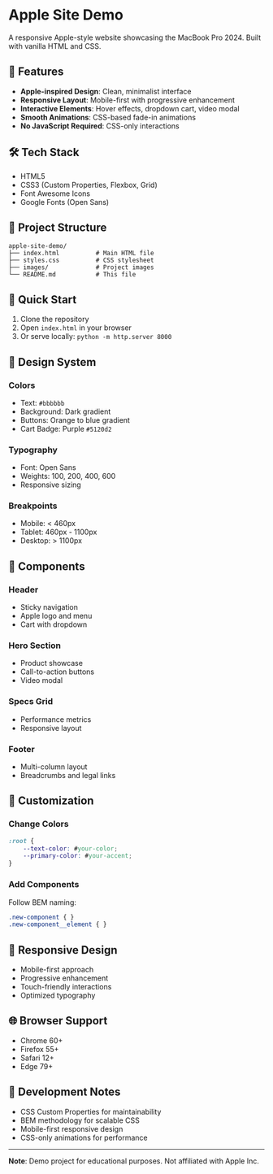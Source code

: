 # Apple Site Demo

A responsive Apple-style website showcasing the MacBook Pro 2024. Built with vanilla HTML and CSS.

## 🚀 Features

- **Apple-inspired Design**: Clean, minimalist interface
- **Responsive Layout**: Mobile-first with progressive enhancement
- **Interactive Elements**: Hover effects, dropdown cart, video modal
- **Smooth Animations**: CSS-based fade-in animations
- **No JavaScript Required**: CSS-only interactions

## 🛠️ Tech Stack

- HTML5
- CSS3 (Custom Properties, Flexbox, Grid)
- Font Awesome Icons
- Google Fonts (Open Sans)

## 📁 Project Structure

```
apple-site-demo/
├── index.html          # Main HTML file
├── styles.css          # CSS stylesheet
├── images/             # Project images
└── README.md           # This file
```

## 🚀 Quick Start

1. Clone the repository
2. Open `index.html` in your browser
3. Or serve locally: `python -m http.server 8000`

## 🎨 Design System

### Colors
- Text: `#bbbbbb`
- Background: Dark gradient
- Buttons: Orange to blue gradient
- Cart Badge: Purple `#5120d2`

### Typography
- Font: Open Sans
- Weights: 100, 200, 400, 600
- Responsive sizing

### Breakpoints
- Mobile: < 460px
- Tablet: 460px - 1100px
- Desktop: > 1100px

## 🎯 Components

### Header
- Sticky navigation
- Apple logo and menu
- Cart with dropdown

### Hero Section
- Product showcase
- Call-to-action buttons
- Video modal

### Specs Grid
- Performance metrics
- Responsive layout

### Footer
- Multi-column layout
- Breadcrumbs and legal links

## 🔧 Customization

### Change Colors
```css
:root {
    --text-color: #your-color;
    --primary-color: #your-accent;
}
```

### Add Components
Follow BEM naming:
```css
.new-component { }
.new-component__element { }
```

## 📱 Responsive Design

- Mobile-first approach
- Progressive enhancement
- Touch-friendly interactions
- Optimized typography

## 🌐 Browser Support

- Chrome 60+
- Firefox 55+
- Safari 12+
- Edge 79+

## 📝 Development Notes

- CSS Custom Properties for maintainability
- BEM methodology for scalable CSS
- Mobile-first responsive design
- CSS-only animations for performance

---

**Note**: Demo project for educational purposes. Not affiliated with Apple Inc. 
